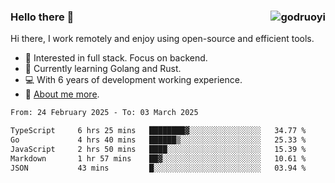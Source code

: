 ### Hello there 👋 <img align="right" src="https://github-readme-stats.vercel.app/api?username=godruoyi&show_icons=true" alt="godruoyi" />

Hi there, I work remotely and enjoy using open-source and efficient tools.

- 🔭 Interested in full stack. Focus on backend.
- 🌱 Currently learning Golang and Rust.
- 💻 With 6 years of development working experience.
- 👒 [About me more](https://godruoyi.com/posts/about-godruoyi).



<!--START_SECTION:waka-->

```txt
From: 24 February 2025 - To: 03 March 2025

TypeScript     6 hrs 25 mins   ████████▓░░░░░░░░░░░░░░░░   34.77 %
Go             4 hrs 40 mins   ██████▒░░░░░░░░░░░░░░░░░░   25.33 %
JavaScript     2 hrs 50 mins   ████░░░░░░░░░░░░░░░░░░░░░   15.39 %
Markdown       1 hr 57 mins    ██▓░░░░░░░░░░░░░░░░░░░░░░   10.61 %
JSON           43 mins         █░░░░░░░░░░░░░░░░░░░░░░░░   03.94 %
```

<!--END_SECTION:waka-->
